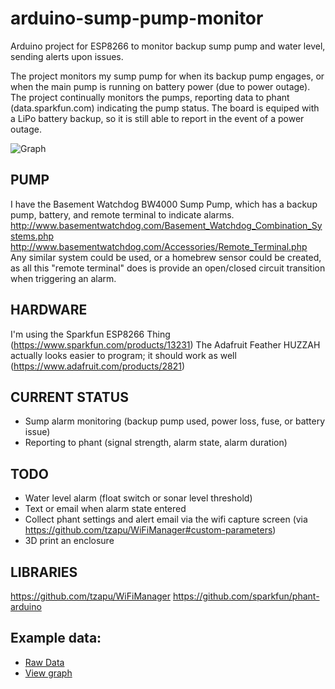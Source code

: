 # arduino-sump-pump-monitor
Arduino project for ESP8266 to monitor backup sump pump and water level, sending alerts upon issues.

The project monitors my sump pump for when its backup pump engages, or when the main pump is running on battery power (due to power outage).  The project continually monitors the pumps, reporting data to phant (data.sparkfun.com) indicating the pump status.  The board is equiped with a LiPo battery backup, so it is still able to report in the event of a power outage.


![Graph](http://i.imgur.com/4nR9MMW.png)


## PUMP
I have the Basement Watchdog BW4000 Sump Pump, which has a backup pump, battery, and remote terminal to indicate alarms.
http://www.basementwatchdog.com/Basement_Watchdog_Combination_Systems.php
http://www.basementwatchdog.com/Accessories/Remote_Terminal.php
Any similar system could be used, or a homebrew sensor could be created, as all this "remote terminal" does is provide an open/closed circuit transition when triggering an alarm.

## HARDWARE
I'm using the Sparkfun ESP8266 Thing (https://www.sparkfun.com/products/13231)
The Adafruit Feather HUZZAH actually looks easier to program; it should work as well (https://www.adafruit.com/products/2821)


## CURRENT STATUS
*  Sump alarm monitoring (backup pump used, power loss, fuse, or battery issue)
*  Reporting to phant (signal strength, alarm state, alarm duration)
  
## TODO
* Water level alarm (float switch or sonar level threshold)
* Text or email when alarm state entered
* Collect phant settings and alert email via the wifi capture screen (via https://github.com/tzapu/WiFiManager#custom-parameters)
* 3D print an enclosure

## LIBRARIES
https://github.com/tzapu/WiFiManager
https://github.com/sparkfun/phant-arduino

## Example data:
* [Raw Data](https://data.sparkfun.com/scotts_sump_pump)
* [View graph](https://analog.io/sparkfun/LQJZlmzWDlTNl7XnnWW4)